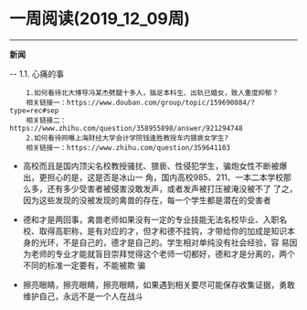# 一周阅读(2019_12_09周)

---

**新闻**

-- 1.1. 心痛的事
~~~
    1.如何看待北大博导冯某杰劈腿十多人，插足本科生、出轨已婚女，致人重度抑郁？ 
    相关链接一：https://www.douban.com/group/topic/159690884/?type=rec#sep   
    相关链接二：https://www.zhihu.com/question/358955898/answer/921294748      
    2.如何看待网曝上海财经大学会计学院钱逢胜教授车内猥亵女学生?  
    相关链接一：https://www.zhihu.com/question/359641103
~~~

- 高校而且是国内顶尖名校教授骚扰、猥亵、性侵犯学生，骗炮女性不断被爆出，更担心的是，这是否是冰山一  角，国内高校985、211、一本二本学校那么多，还有多少受害者被侵害没敢发声，或者发声被打压被淹没被不了
了之，因为这些发现的没被发现的禽兽的存在，每一个学生都是潜在的受害者

- 德和才是两回事，禽兽老师如果没有一定的专业技能无法名校毕业、入职名校、取得高职称，是有对应的才，但才和德不挂钩，才带给你的加成是知识本身的光环，不是自己的，德才是自己的。学生相对单纯没有社会经验，容
易因为老师的专业才能就盲目崇拜觉得这个老师一切都好，德和才是分离的，两个不同的标准一定要有，不能被欺
骗

- 擦亮眼睛，擦亮眼睛，擦亮眼睛，如果遇到相关要尽可能保存收集证据，勇敢维护自己，永远不是一个人在战斗